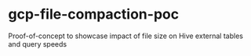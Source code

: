 # gcp-file-compaction-poc
Proof-of-concept to showcase impact of file size on Hive external tables and query speeds
